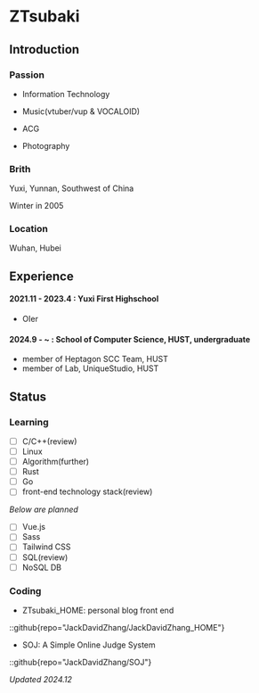 # ZTsubaki

## Introduction

### Passion

- Information Technology

- Music(vtuber/vup & VOCALOID)

- ACG

- Photography

### Brith

Yuxi, Yunnan, Southwest of China

Winter in 2005

### Location

Wuhan, Hubei

## Experience

#### 2021.11 - 2023.4 : Yuxi First Highschool

- OIer

#### 2024.9 - ~ : School of Computer Science, HUST, undergraduate

- member of Heptagon SCC Team, HUST
- member of Lab, UniqueStudio, HUST

## Status

### Learning

- [ ] C/C++(review)
- [ ] Linux
- [ ] Algorithm(further)
- [ ] Rust
- [ ] Go
- [ ] front-end technology stack(review)

*Below are planned*

- [ ] Vue.js
- [ ] Sass
- [ ] Tailwind CSS
- [ ] SQL(review)
- [ ] NoSQL DB

### Coding

- ZTsubaki_HOME: personal blog front end

::github{repo="JackDavidZhang/JackDavidZhang_HOME"}

- SOJ: A Simple Online Judge System

::github{repo="JackDavidZhang/SOJ"}

*Updated 2024.12*
